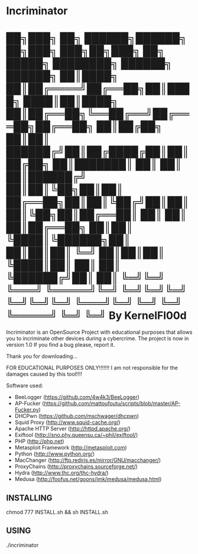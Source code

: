 
# Incriminator
██╗███╗   ██╗ ██████╗██████╗ ██╗███╗   ███╗██╗███╗   ██╗ █████╗ ████████╗ ██████╗ ██████╗ 
██║████╗  ██║██╔════╝██╔══██╗██║████╗ ████║██║████╗  ██║██╔══██╗╚══██╔══╝██╔═══██╗██╔══██╗
██║██╔██╗ ██║██║     ██████╔╝██║██╔████╔██║██║██╔██╗ ██║███████║   ██║   ██║   ██║██████╔╝
██║██║╚██╗██║██║     ██╔══██╗██║██║╚██╔╝██║██║██║╚██╗██║██╔══██║   ██║   ██║   ██║██╔══██╗
██║██║ ╚████║╚██████╗██║  ██║██║██║ ╚═╝ ██║██║██║ ╚████║██║  ██║   ██║   ╚██████╔╝██║  ██║
╚═╝╚═╝  ╚═══╝ ╚═════╝╚═╝  ╚═╝╚═╝╚═╝     ╚═╝╚═╝╚═╝  ╚═══╝╚═╝  ╚═╝   ╚═╝    ╚═════╝ ╚═╝  ╚═╝
                                                                               By KernelFl00d
==============================================================================================


Incriminator is an OpenSource Project with educational purposes that allows you to incriminate other devices during a cybercrime.
The project is now in version 1.0
If you find a bug please, report it.

Thank you for downloading...

FOR EDUCATIONAL PURPOSES ONLY!!!!!!!
I am not responsible for the damages caused by this tool!!!!

Software used:
- BeeLogger (https://github.com/4w4k3/BeeLogger)
- AP-Fucker (https://github.com/mattoufoutu/scripts/blob/master/AP-Fucker.py)
- DHCPwn (https://github.com/mschwager/dhcpwn)
- Squid Proxy (http://www.squid-cache.org/)
- Apache HTTP Server (http://httpd.apache.org/)
- Exiftool (http://sno.phy.queensu.ca/~phil/exiftool/)
- PHP  (http://php.net)
- Metasploit Framework (http://metasploit.com)
- Python (http://www.python.org/)
- MacChanger (http://ftp.rediris.es/mirror/GNU/macchanger/)
- ProxyChains (http://proxychains.sourceforge.net/)
- Hydra (http://www.thc.org/thc-hydra/)
- Medusa (http://foofus.net/goons/jmk/medusa/medusa.html)

INSTALLING
-------------
chmod 777 INSTALL.sh && sh INSTALL.sh


USING
------------
./incriminator
